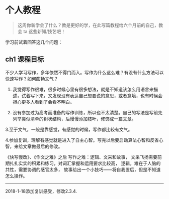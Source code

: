 # 个人教程

>这周你新学会了什么？教是更好的学，在此写篇教程给六个月前的自己，教会 ta 这些新知/技艺吧！

学习前试着回答这几个问题：

## ch1 课程目标

不少人学习写作，多年依然不得门而入。写作为什么这么难？有没有什么方法可以快速写作？如何酣畅文气？
 
1. 我觉得写作很难，很多时候心里有很多想法，就是不知道该怎么用语言来描述，试着写下来，又发现没有表达自己想要说的意思，或者意境，也有时候会担心更多人看到了会看不明白。

2. 没有参加过为高考而准备的写作训练，所以也不太清楚。自己的写法是写前先列举类似清单的树状结构，后慢慢添加枝叶，修饰成一篇文章。

3.至于文气，一般是靠感觉，有感觉的时候，写作都比较有文气。

4.参加复训，理解有感觉就是进入了自主心智。写完以后要启动算法心智和反省心智，来给文章做最后的修改。



《快写慢改》、《作文之难》之后
写作之难：逻辑、文采和故事，
文采飞扬需要前期扎扎实实的积累和练习，对词汇掌握和运用要求比较高，
逻辑，难在于人脑的共性，需要协调的感官太多，
故事给出一个小技巧——将自我置后，但是不知道怎么操作。

------------------------
2018-1-18添加复训感受，修改2.3.4.
